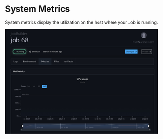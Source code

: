 # System Metrics

System metrics display the utilization on the host where your Job is running.

![](../../.gitbook/assets/system-metrics.jpg)

